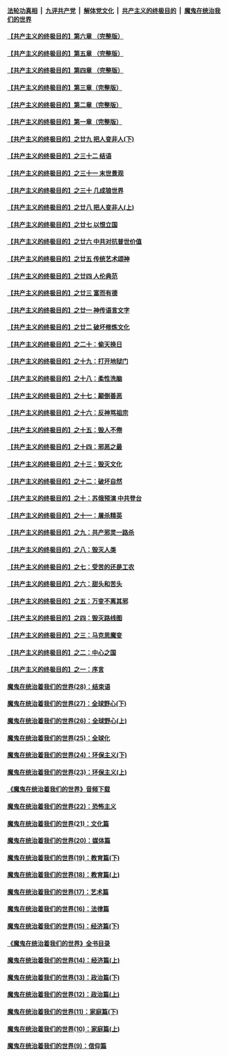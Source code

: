 

####  [法轮功真相](../../../../basic/blob/master/README.md?t=05192002) &nbsp;|&nbsp; [九评共产党](../../../../9ping.md/blob/master/README.md?t=05192002) &nbsp;|&nbsp; [解体党文化](../../../../jtdwh.md/blob/master/README.md?t=05192002)  &nbsp;|&nbsp; [共产主义的终极目的](../../../../gczydzjmd.md/blob/master/README.md?t=05192002) &nbsp;|&nbsp; [魔鬼在统治我们的世界](../../../../mgztzwmdsj.md/blob/master/README.md?t=05192002) 

#### [【共产主义的终极目的】第六章 （完整版）](../pages/nsc422/n11428913.md?t=05192002) 

#### [【共产主义的终极目的】第五章 （完整版）](../pages/nsc422/n11428912.md?t=05192002) 

#### [【共产主义的终极目的】第四章 （完整版）](../pages/nsc422/n11428907.md?t=05192002) 

#### [【共产主义的终极目的】第三章（完整版）](../pages/nsc422/n11428848.md?t=05192002) 

#### [【共产主义的终极目的】第二章（完整版）](../pages/nsc422/n11428831.md?t=05192002) 

#### [【共产主义的终极目的】第一章（完整版）](../pages/nsc422/n11417651.md?t=05192002) 

#### [【共产主义的终极目的】之廿九 把人变非人(下)](../pages/nsc422/n11344140.md?t=05192002) 

#### [【共产主义的终极目的】之三十二 结语](../pages/nsc422/n11360535.md?t=05192002) 

#### [【共产主义的终极目的】之三十一 末世景观](../pages/nsc422/n11351129.md?t=05192002) 

#### [【共产主义的终极目的】之三十 几成狼世界](../pages/nsc422/n11348280.md?t=05192002) 

#### [【共产主义的终极目的】之廿八 把人变非人(上)](../pages/nsc422/n11340492.md?t=05192002) 

#### [【共产主义的终极目的】之廿七 以恨立国](../pages/nsc422/n11336944.md?t=05192002) 

#### [【共产主义的终极目的】之廿六 中共对抗普世价值](../pages/nsc422/n11324785.md?t=05192002) 

#### [【共产主义的终极目的】之廿五 传统艺术颂神](../pages/nsc422/n11296396.md?t=05192002) 

#### [【共产主义的终极目的】之廿四 人伦典范](../pages/nsc422/n11296397.md?t=05192002) 

#### [【共产主义的终极目的】之廿三 富而有德](../pages/nsc422/n11283598.md?t=05192002) 

#### [【共产主义的终极目的】之廿一 神传语言文字](../pages/nsc422/n11263265.md?t=05192002) 

#### [【共产主义的终极目的】之廿二 破坏修炼文化](../pages/nsc422/n11245728.md?t=05192002) 

#### [【共产主义的终极目的】之二十：偷天换日](../pages/nsc422/n11238846.md?t=05192002) 

#### [【共产主义的终极目的】之十九：打开地狱门](../pages/nsc422/n11206376.md?t=05192002) 

#### [【共产主义的终极目的】之十八：柔性洗脑](../pages/nsc422/n11199994.md?t=05192002) 

#### [【共产主义的终极目的】之十七：颠倒善恶](../pages/nsc422/n11179782.md?t=05192002) 

#### [【共产主义的终极目的】之十六：反神骂祖宗](../pages/nsc422/n11166798.md?t=05192002) 

#### [【共产主义的终极目的】之十五：毁人不倦](../pages/nsc422/n11166792.md?t=05192002) 

#### [【共产主义的终极目的】之十四：邪恶之最](../pages/nsc422/n11150249.md?t=05192002) 

#### [【共产主义的终极目的】之十三：毁灭文化](../pages/nsc422/n11135227.md?t=05192002) 

#### [【共产主义的终极目的】之十二：破坏自然](../pages/nsc422/n11135214.md?t=05192002) 

#### [【共产主义的终极目的】之十：苏俄预演 中共登台](../pages/nsc422/n11118424.md?t=05192002) 

#### [【共产主义的终极目的】之十一：屠杀精英](../pages/nsc422/n11118442.md?t=05192002) 

#### [【共产主义的终极目的】之九：共产邪灵一路杀](../pages/nsc422/n11114139.md?t=05192002) 

#### [【共产主义的终极目的】之八：毁灭人类](../pages/nsc422/n11108503.md?t=05192002) 

#### [【共产主义的终极目的】之七：受苦的还是工农](../pages/nsc422/n11101809.md?t=05192002) 

#### [【共产主义的终极目的】之六：甜头和苦头](../pages/nsc422/n11096971.md?t=05192002) 

#### [【共产主义的终极目的】之五：万变不离其邪](../pages/nsc422/n11091285.md?t=05192002) 

#### [【共产主义的终极目的】之四：毁灭路线图](../pages/nsc422/n11086284.md?t=05192002) 

#### [【共产主义的终极目的】之三：马克思魔变](../pages/nsc422/n11061941.md?t=05192002) 

#### [【共产主义的终极目的】之二：中心之国](../pages/nsc422/n11047728.md?t=05192002) 

#### [【共产主义的终极目的】之一：序言](../pages/nsc422/n11086077.md?t=05192002) 

#### [魔鬼在统治着我们的世界(28)：结束语](../pages/nsc422/n10936246.md?t=05192002) 

#### [魔鬼在统治着我们的世界(27)：全球野心(下)](../pages/nsc422/n10928319.md?t=05192002) 

#### [魔鬼在统治着我们的世界(26)：全球野心(上)](../pages/nsc422/n10900318.md?t=05192002) 

#### [魔鬼在统治着我们的世界(25)：全球化](../pages/nsc422/n10788205.md?t=05192002) 

#### [魔鬼在统治着我们的世界(24)：环保主义(下)](../pages/nsc422/n10695307.md?t=05192002) 

#### [魔鬼在统治着我们的世界(23)：环保主义(上)](../pages/nsc422/n10688613.md?t=05192002) 

#### [《魔鬼在统治着我们的世界》音频下载](../pages/nsc422/n10635553.md?t=05192002) 

#### [魔鬼在统治着我们的世界(22)：恐怖主义](../pages/nsc422/n10614727.md?t=05192002) 

#### [魔鬼在统治着我们的世界(21)：文化篇](../pages/nsc422/n10597706.md?t=05192002) 

#### [魔鬼在统治着我们的世界(20)：媒体篇](../pages/nsc422/n10586579.md?t=05192002) 

#### [魔鬼在统治着我们的世界(19)：教育篇(下)](../pages/nsc422/n10564808.md?t=05192002) 

#### [魔鬼在统治着我们的世界(18)：教育篇(上)](../pages/nsc422/n10526970.md?t=05192002) 

#### [魔鬼在统治着我们的世界(17)：艺术篇](../pages/nsc422/n10499093.md?t=05192002) 

#### [魔鬼在统治着我们的世界(16)：法律篇](../pages/nsc422/n10485969.md?t=05192002) 

#### [魔鬼在统治着我们的世界(15)：经济篇(下)](../pages/nsc422/n10469975.md?t=05192002) 

#### [《魔鬼在统治着我们的世界》全书目录](../pages/nsc422/n10464261.md?t=05192002) 

#### [魔鬼在统治着我们的世界(14)：经济篇(上)](../pages/nsc422/n10457370.md?t=05192002) 

#### [魔鬼在统治着我们的世界(13)：政治篇(下)](../pages/nsc422/n10448270.md?t=05192002) 

#### [魔鬼在统治着我们的世界(12)：政治篇(上)](../pages/nsc422/n10444576.md?t=05192002) 

#### [魔鬼在统治着我们的世界(11)：家庭篇(下)](../pages/nsc422/n10440961.md?t=05192002) 

#### [魔鬼在统治着我们的世界(10)：家庭篇(上)](../pages/nsc422/n10435448.md?t=05192002) 

#### [魔鬼在统治着我们的世界(9)：信仰篇](../pages/nsc422/n10432159.md?t=05192002) 

